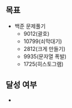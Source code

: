 ## 목표

- 백준 문제풀기
  - 9012(괄호)
  - 10799(쇠막대기)
  - 2812(크게 만들기)
  - 9935(문자열 폭발)
  - 1725(히스토그램)

## 달성 여부
-
